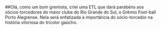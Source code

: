 ##Olá, como um bom gremista, criei uma ETL que dará parabéns aos sócios-torcedores do maior clube do Rio Grande do Sul, o Grêmio Foot-ball Porto Alegrense. Nela será enfatizada a importância do sócio-torcedor na história vitoriosa do tricolor gaúcho.
